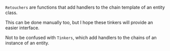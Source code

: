`Retouchers` are functions that add handlers to the chain template of an entity class. 

This can be done manually too, but I hope these tinkers will provide an easier interface.

Not to be confused with `Tinkers`, which add handlers to the chains of an instance of an entity.
